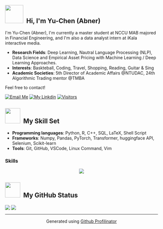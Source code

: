 <h2><img src = "https://media.giphy.com/media/26Fxy3Iz1ari8oytO/giphy.gif" width = "60">&nbsp Hi, I'm Yu-Chen (Abner)</h2>

I'm Yu-Chen (Abner), I'm currently a master student at NCCU MAB majored in Financial Engineering, and I'm also a data analyst intern at iKala interactive media.

- **Research Fields**: Deep Learning, Nautral Language Processing (NLP), Data Science and Empirical Asset Pricing with Machine Learning / Deep Learning Approaches.
- **Interests**: Baskteball, Coding, Travel, Shopping, Reading, Guitar & Sing
- **Academic Societies**: 5th Director of Academic Affairs @NTUDAC, 24th Algorithmic Trading mentor @TMBA
  
Feel free to contact!

[![Email Me](https://img.shields.io/badge/Email%20Me-EA4335?logo=Gmail&logoColor=white&style=for-the-badge)](mailto:abnerteng16@gmail.com)
[![My Linkdin](https://img.shields.io/badge/My%20Linkedin-%230077B5?logo=linkedin&logoColor=white&style=for-the-badge)](https://www.linkedin.com/in/yu-chen-abner/)
[![Visitors](https://api.visitorbadge.io/api/visitors?path=https%3A%2F%2Fgithub.com%2FAbnerTeng&label=VISITORS&labelColor=%23dce775&countColor=%23697689)](https://visitorbadge.io/status?path=https%3A%2F%2Fgithub.com%2FAbnerTeng)


<h2><img src = "https://media.giphy.com/media/UVG0BN8TOMKkPOJS6e/giphy.gif" width = "50">&nbsp My Skill Set</h2>  

- **Programming languages**: Python, R, C++, SQL, LaTeX, Shell Script
- **Frameworks**: Numpy, Pandas, PyTorch, Transformer, huggingface API, Selenium, Scikit-learn
- **Tools**: Git, GitHub, VSCode, Linux Command, Vim

<h3>Skills</h3>
<p align="center">
  <a href="https://skillicons.dev">
    <img src="https://skillicons.dev/icons?i=py, pytorch, mysql, cpp, vim. linux, latex, git, githu, gitlab" />
  </a>
</p>

<h2><img src = "https://media.giphy.com/media/9A4VXopO66WMraBtss/giphy.gif" width = "50">&nbsp My GitHub Status</h2>  
<div>
  <img style = "display: inline-block" src = "https://github-readme-stats.vercel.app/api?username=AbnerTeng&show_icons=true&count_private=true&hide_border=true" align="center" />
  <img style = "display: inline-block" src = "https://github-readme-stats.vercel.app/api/top-langs/?username=AbnerTeng&hide_border=true" align="center" />
</div>

----
<div align="center">Generated using <a href="https://profilinator.rishav.dev/" target="_blank">Github Profilinator</a></div>
